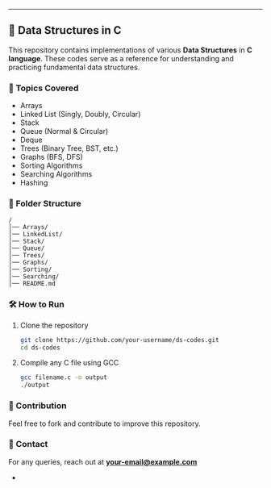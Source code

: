 ---

## 📌 Data Structures in C  

This repository contains implementations of various **Data Structures** in **C language**. These codes serve as a reference for understanding and practicing fundamental data structures.  

### 🚀 Topics Covered  
- Arrays  
- Linked List (Singly, Doubly, Circular)  
- Stack  
- Queue (Normal & Circular)  
- Deque  
- Trees (Binary Tree, BST, etc.)  
- Graphs (BFS, DFS)  
- Sorting Algorithms  
- Searching Algorithms  
- Hashing  

### 📂 Folder Structure  
```
/  
│── Arrays/  
│── LinkedList/  
│── Stack/  
│── Queue/  
│── Trees/  
│── Graphs/  
│── Sorting/  
│── Searching/  
│── README.md  
```

### 🛠️ How to Run  
1. Clone the repository  
   ```sh
   git clone https://github.com/your-username/ds-codes.git
   cd ds-codes
   ```
2. Compile any C file using GCC  
   ```sh
   gcc filename.c -o output
   ./output
   ```

### 🎯 Contribution  
Feel free to fork and contribute to improve this repository.  

### 📧 Contact  
For any queries, reach out at **your-email@example.com**  

-
